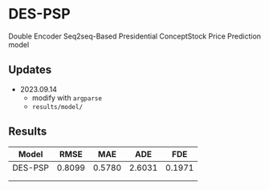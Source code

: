 # DES-PSP
 Double Encoder Seq2seq-Based Presidential ConceptStock Price Prediction model

## Updates

- 2023.09.14
  - modify with `argparse`
  - `results/model/`

## Results

| Model   | RMSE   | MAE    | ADE    | FDE    |
| ------- | ------ | ------ | ------ | ------ |
| DES-PSP | 0.8099 | 0.5780 | 2.6031 | 0.1971 |
|         |        |        |        |        |
|         |        |        |        |        |

